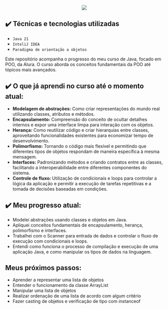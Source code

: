 <p align="center">
<img loading="lazy" src="http://img.shields.io/static/v1?label=STATUS&message=EM%20ANDAMENTO&color=GREEN&style=for-the-badge"/>
</p>

## ✔️ Técnicas e tecnologias utilizadas

- ``Java 21``
- ``InteliJ IDEA``
- ``Paradigma de orientação a objetos``

Este repositório acompanha o progresso do meu curso de Java, focado em POO, da Alura. O curso aborda os conceitos fundamentais da POO até tópicos mais avançados.

## ✔️ O que já aprendi no curso até o momento atual:

- **Modelagem de abstrações:** Como criar representações do mundo real utilizando classes, atributos e métodos.
- **Encapsulamento:** Compreensão do conceito de ocultar detalhes internos e expor uma interface limpa para interação com os objetos.
- **Herança:** Como reutilizar código e criar hierarquias entre classes, aproveitando funcionalidades existentes para economizar tempo de desenvolvimento.
- **Polimorfismo:** Tornando o código mais flexível e permitindo que diferentes tipos de objetos respondam de maneira específica à mesma mensagem.
- **Interfaces:** Padronizando métodos e criando contratos entre as classes, facilitando a interoperabilidade entre diferentes componentes do sistema.
- **Controle de fluxo:** Utilização de condicionais e loops para controlar a lógica da aplicação e permitir a execução de tarefas repetitivas e a tomada de decisões baseadas em condições.

## ✔️ Meu progresso atual:

- Modelei abstrações usando classes e objetos em Java.
- Apliquei conceitos fundamentais de encapsulamento, herança, polimorfismo e interfaces.
- Trabalhei com o Scanner para entrada de dados e controlar o fluxo de execução com condicionais e loops.
- Entendi como funciona o processo de compilação e execução de uma aplicação Java, e como manipular os tipos de dados na linguagem.

## Meus próximos passos:

- Aprender a representar uma lista de objetos
- Entender o funcionamento da classe ArrayList
- Manipular uma lista de objetos
- Realizar ordenação de uma lista de acordo com algum critério
- Fazer casting de objetos e verificação de tipo com instanceof

